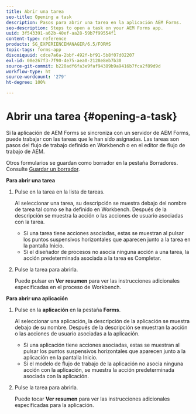 ```yaml
---
title: Abrir una tarea
seo-title: Opening a task
description: Pasos para abrir una tarea en la aplicación AEM Forms.
seo-description: Steps to open a task on your AEM Forms app.
uuid: 3f543391-a62b-40ef-aa28-59b7f99554f1
content-type: reference
products: SG_EXPERIENCEMANAGER/6.5/FORMS
topic-tags: forms-app
discoiquuid: cdce7a6a-2bbf-492f-bf91-5b8f07d02207
exl-id: 08e267f3-7f90-4e75-aea0-2128e8eb7b30
source-git-commit: b220adf6fa3e9faf94389b9a9416b7fca2f89d9d
workflow-type: ht
source-wordcount: '279'
ht-degree: 100%

---
```


# Abrir una tarea {#opening-a-task}

Si la aplicación de AEM Forms se sincroniza con un servidor de AEM Forms, puede trabajar con las tareas que le han sido asignadas. Las tareas son pasos del flujo de trabajo definido en Workbench o en el editor de flujo de trabajo de AEM.

Otros formularios se guardan como borrador en la pestaña Borradores. Consulte [Guardar un borrador](/help/forms/using/save-as-draft.md).

**Para abrir una tarea**

1. Pulse en la tarea en la lista de tareas.

   Al seleccionar una tarea, su descripción se muestra debajo del nombre de tarea tal como se ha definido en Workbench. Después de la descripción se muestra la acción o las acciones de usuario asociadas con la tarea.

   * Si una tarea tiene acciones asociadas, estas se muestran al pulsar los puntos suspensivos horizontales que aparecen junto a la tarea en la pantalla Inicio.
   * Si el diseñador de procesos no asocia ninguna acción a una tarea, la acción predeterminada asociada a la tarea es Completar.

1. Pulse la tarea para abrirla.

   Puede pulsar en **Ver resumen** para ver las instrucciones adicionales especificadas en el proceso de Workbench.

**Para abrir una aplicación**

1. Pulse en la **aplicación** en la pestaña **Forms**.

   Al seleccionar una aplicación, la descripción de la aplicación se muestra debajo de su nombre. Después de la descripción se muestran la acción o las acciones de usuario asociadas a la aplicación.

   * Si una aplicación tiene acciones asociadas, estas se muestran al pulsar los puntos suspensivos horizontales que aparecen junto a la aplicación en la pantalla Inicio.
   * Si el modelo de flujo de trabajo de la aplicación no asocia ninguna acción con la aplicación, se muestra la acción predeterminada asociada con la aplicación.

1. Pulse la tarea para abrirla.

   Puede tocar **Ver resumen** para ver las instrucciones adicionales especificadas para la aplicación.
